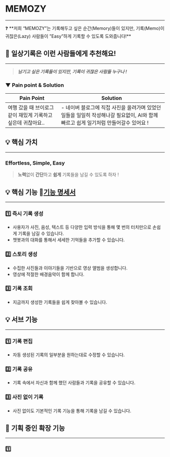# MEMOZY
---
<aside>
❓ **저희 “MEMOZY”는 기록해두고 싶은 순간(Memory)들이 있지만, 
기록(Memo)이 귀찮은(Lazy) 사람들이 ”Easy”하게 기록할 수 있도록 도와줍니다!**

</aside>

## 🎯 일상기록은 이런 사람들에게 추천해요!

---

> ***남기고 싶은 기록들이 있지만, 기록이 귀찮은 사람들 누구나 !***
> 

### ▼ Pain point & Solution

| Pain Point | Solution |
| --- | --- |
| 여행 갔을 때 브이로그 같이 재밌게 기록하고 싶은데 귀찮아요.. | - 네이버 블로그에 직접 사진을 올려가며 있었던 일들을 일일히 작성해나갈 필요없이, AI와 함께 빠르고 쉽게 일기처럼 만들어갈수 있어요 ! |

## 💡 핵심 가치

---

### Effortless, Simple, Easy

> **노력**없이 **간단**하고 **쉽게** 기록들을 남길 수 있도록 하자 !
> 

## 💡 핵심 기능 🔗[기능 명세서](https://www.notion.so/1baf4ee21c0080fca4b8d80e2645a174?pvs=21)

---

### 1️⃣ 즉시 기록 생성

- 사용자가 사진, 음성, 텍스트 등 다양한 입력 방식을 통해 몇 번의 터치만으로 손쉽게 기록을 남길 수 있습니다.
- 챗봇과의 대화를 통해서 세세한 기억들을 추가할 수 있습니다.

### 2️⃣ 스토리 생성

- 수집한 사진들과 이야기들을 기반으로 영상 앨범을 생성합니다.
- 영상에 적절한 배경음악이 함께 합니다.

### 3️⃣ 기록 조회

- 지금까지 생성한 기록들을 쉽게 찾아볼 수 있습니다.

## 💡 서브 기능

---

### 1️⃣ 기록 편집

- 자동 생성된 기록의 일부분을 원하는대로 수정할 수 있습니다.

### 2️⃣ 기록 공유

- 기록 속에서 자신과 함께 했던 사람들과 기록을 공유할 수 있습니다.

### 3️⃣ 사진 없이 기록

- 사진 없이도 기본적인 기록 기능을 통해 기록을 남길 수 있습니다.

## 💭 기획 중인 확장 기능

---

### 1️⃣
